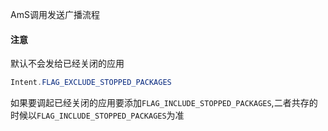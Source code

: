 

AmS调用发送广播流程



#### 注意

默认不会发给已经关闭的应用

```java
Intent.FLAG_EXCLUDE_STOPPED_PACKAGES
```

如果要调起已经关闭的应用要添加`FLAG_INCLUDE_STOPPED_PACKAGES`,二者共存的时候以`FLAG_INCLUDE_STOPPED_PACKAGES`为准
